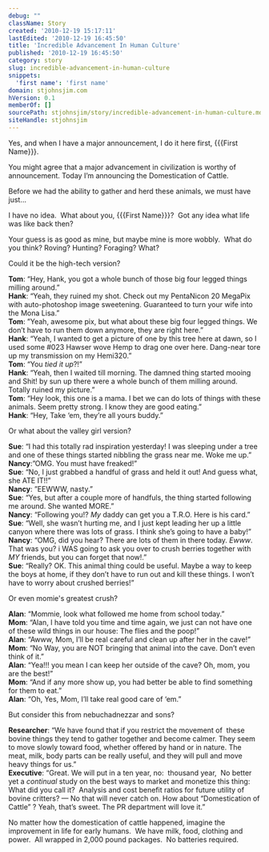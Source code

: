 ```yaml
---
debug: ""
className: Story
created: '2010-12-19 15:17:11'
lastEdited: '2010-12-19 16:45:50'
title: 'Incredible Advancement In Human Culture'
published: '2010-12-19 16:45:50'
category: story
slug: incredible-advancement-in-human-culture
snippets:
  'first name': 'first name'
domain: stjohnsjim.com
hVersion: 0.1
memberOf: []
sourcePath: stjohnsjim/story/incredible-advancement-in-human-culture.md
siteHandle: stjohnsjim
---
```

Yes, and when I have a major announcement, I do it here first, {{{First Name}}}.

You might agree that a major advancement in civilization is worthy of announcement. Today I&rsquo;m announcing the Domestication of Cattle.

Before we had the ability to gather and herd these animals, we must have just&hellip;

I have no idea. &nbsp;What about you, {{{First Name}}}? &nbsp;Got any idea what life was like back then?

Your guess is as good as mine, but maybe mine is more wobbly. &nbsp;What do you think? Roving? Hunting? Foraging? What?

Could it be the high-tech version?

**Tom**: &ldquo;Hey, Hank, you got a whole bunch of those big four legged things milling around.&rdquo;   
**Hank**: &ldquo;Yeah, they ruined my shot. Check out my PentaNicon 20 MegaPix with auto-photoshop image sweetening. Guaranteed to turn your wife into the Mona Lisa.&rdquo;  
**Tom**: &rdquo;Yeah, awesome pix, but what about these big four legged things. We don&rsquo;t have to run them down anymore, they are right here.&rdquo;  
**Hank**: &ldquo;Yeah, I wanted to get a picture of one by this tree here at dawn, so I used some #023 Hawser wove Hemp to drag one over here. Dang-near tore up my transmission on my Hemi320.&rdquo;  
**Tom**: &ldquo;You _tied it up_?!&rdquo;  
**Hank**: &ldquo;Yeah, then I waited till morning. The damned thing started mooing and Shit! by sun up there were a whole bunch of them milling around. Totally ruined my picture.&rdquo;  
**Tom**: &ldquo;Hey look, this one is a mama. I bet we can do lots of things with these animals. Seem pretty strong. I know they are good eating.&rdquo;  
**Hank**: &ldquo;Hey, Take &lsquo;em, they&rsquo;re all yours buddy.&rdquo;

Or what about the valley girl version?

**Sue**: &ldquo;I had this totally rad inspiration yesterday! I was sleeping under a tree and one of these things started nibbling the grass near me. Woke me up.&rdquo;  
**Nancy**:&rdquo;OMG. You must have freaked!&rdquo;  
**Sue**: &ldquo;No, I just grabbed a handful of grass and held it out! And guess what, she ATE IT!!&rdquo;  
**Nancy**: &rdquo;EEWWW, nasty.&rdquo;  
**Sue**: &ldquo;Yes, but after a couple more of handfuls, the thing started following me around. She wanted MORE.&rdquo;  
**Nancy**: &ldquo;Following you!? _My_ daddy can get you a T.R.O. Here is his card.&rdquo;  
**Sue**: &ldquo;Well, she wasn&rsquo;t hurting me, and I just kept leading her up a little canyon where there was lots of grass. I think she&rsquo;s going to have a baby!&rdquo;  
**Nancy**: &ldquo;OMG, did you hear? There are lots of them in there today. _Ewww_. That was you? i WAS going to ask you over to crush berries together with _MY_ friends, but you can forget that now!.&rdquo;  
**Sue**: &ldquo;Really? OK. This animal thing could be useful. Maybe a way to keep the boys at home, if they don&rsquo;t have to run out and kill these things. I won&rsquo;t have to worry about crushed berries!&rdquo;

Or even momie's greatest crush?

**Alan**: &ldquo;Mommie, look what followed me home from school today.&rdquo;  
**Mom**: &ldquo;Alan, I have told you time and time again, we just can not have one of these wild things in our house: The flies and the poop!&rdquo;  
**Alan**: &ldquo;Awww, Mom, I&rsquo;ll be real careful and clean up after her in the cave!&rdquo;  
**Mom**: &ldquo;No Way, you are NOT bringing that animal into the cave. Don&rsquo;t even think of it.&rdquo;  
**Alan**: &ldquo;Yea!!! you mean I can keep her outside of the cave? Oh, mom, you are the best!&rdquo;  
**Mom**: &ldquo;And if any more show up, you had better be able to find something for them to eat.&rdquo;  
**Alan**: &ldquo;Oh, Yes, Mom, I&rsquo;ll take real good care of &lsquo;em.&rdquo;

But consider this from nebuchadnezzar and sons?

**Researcher**: &ldquo;We have found that if you restrict the movement of &nbsp;these bovine things they tend to gather together and become calmer. They seem to move slowly toward food, whether offered by hand or in nature. The meat, milk, body parts can be really useful, and they will pull and move heavy things for us.&rdquo;  
**Executive**: &ldquo;Great. We will put in a ten year, no: &nbsp;thousand year, &nbsp;No better yet a _continual_ study on the best ways to market and monetize this thing: What did you call it? &nbsp;Analysis and cost benefit ratios for future utility of bovine critters? &mdash; No that will never catch on. How about &ldquo;Domestication of Cattle&rdquo; ? Yeah, that&rsquo;s sweet. The PR department will love it.&rdquo;

  
No matter how the domestication of cattle happened, imagine the improvement in life for early humans. &nbsp;We have milk, food, clothing and power. &nbsp;All wrapped in 2,000 pound packages. &nbsp;No batteries required.&nbsp;

